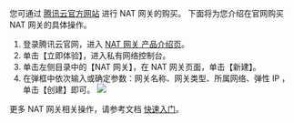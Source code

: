 您可通过 [腾讯云官方网站](https://cloud.tencent.com/) 进行 NAT 网关的购买。
下面将为您介绍在官网购买 NAT 网关的具体操作。

1. 登录腾讯云官网，进入 [NAT 网关 产品介绍页](https://cloud.tencent.com/product/nat)。
2. 单击【立即体验】，进入私有网络控制台。
3. 单击左侧目录中的【NAT 网关】，在 NAT 网关页面，单击【新建】。
4. 在弹框中依次输入或确定参数：网关名称、网关类型、所属网络、弹性 IP ，单击【创建】即可。
![](https://main.qcloudimg.com/raw/163bf9a1539b57561f2d7c7aa9dc63e5.png)

更多 NAT 网关相关操作，请参考文档 [快速入门](https://intl.cloud.tencent.com/document/product/1015/30251)。
